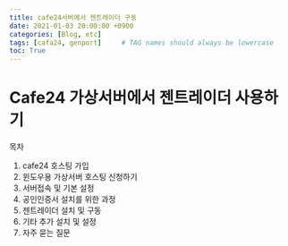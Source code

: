 ```yaml
---
title: cafe24서버에서 젠트레이더 구동 
date: 2021-01-03 20:00:00 +0900
categories: [Blog, etc]
tags: [cafa24, genport]     # TAG names should always be lowercase
toc: True
---
```

# Cafe24 가상서버에서 젠트레이더 사용하기

목차
1. cafe24 호스팅 가입
2. 윈도우용 가상서버 호스팅 신청하기
3. 서버접속 및 기본 설정
4. 공인인증서 설치를 위한 과정
5. 젠트레이더 설치 및 구동
6. 기타 추가 설치 및 설정
7. 자주 묻는 질문
